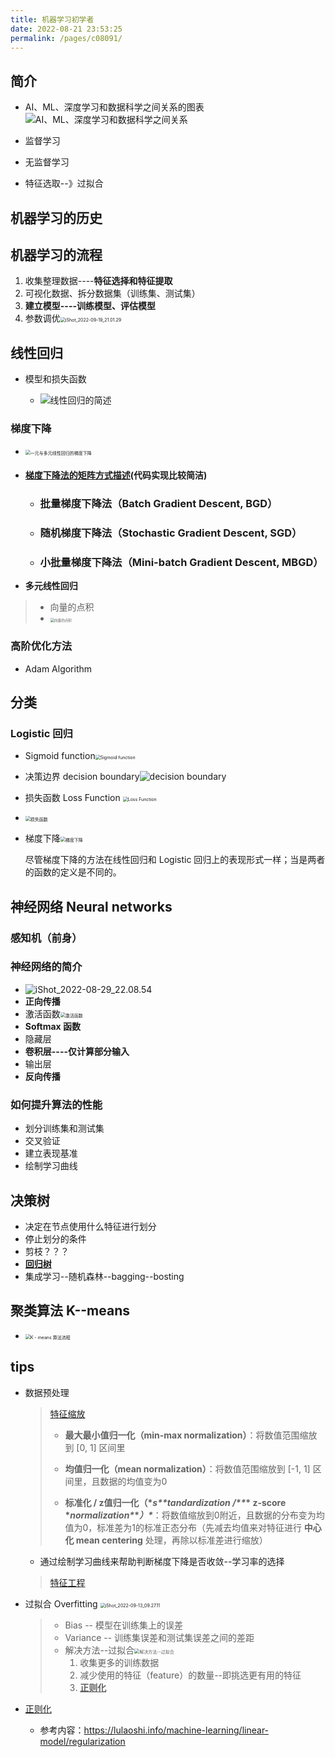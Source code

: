 ```yaml
---
title: 机器学习初学者
date: 2022-08-21 23:53:25
permalink: /pages/c08091/
---
```

## 简介

- AI、ML、深度学习和数据科学之间关系的图表![AI、ML、深度学习和数据科学之间关系](https://cdn.jsdelivr.net/gh/crush598/image@main/%E4%BA%8C%E5%88%86/202208191645653.png)

- 监督学习
- 无监督学习
- 特征选取--》过拟合

## 机器学习的历史

## 机器学习的流程

1. 收集整理数据----**特征选择和特征提取**
2. 可视化数据、拆分数据集（训练集、测试集）
3. **建立模型----训练模型、评估模型**
4. 参数调优<img src="https://cdn.jsdelivr.net/gh/crush598/image@main/%E4%BA%8C%E5%88%86/202209192123267.png" alt="iShot_2022-09-19_21.01.29" style="zoom:50%;" />

## 线性回归

- 模型和损失函数

    - ![线性回归的简述](https://cdn.jsdelivr.net/gh/crush598/image@main/%E4%BA%8C%E5%88%86/202208211500278.png)

### 梯度下降

- <img src="https://cdn.jsdelivr.net/gh/crush598/image@main/%E4%BA%8C%E5%88%86/202208222056094.png" alt="一元与多元线性回归的梯度下降" style="zoom:50%;" />

- #### [梯度下降法的矩阵方式描述](https://wangcongying.com/2019/09/26/summaryOfGradientDescent/#toc-heading-43)(代码实现比较简洁)

    - ### 批量梯度下降法（Batch Gradient Descent, BGD）

    - ### 随机梯度下降法（Stochastic Gradient Descent, SGD）

    - ### 小批量梯度下降法（Mini-batch Gradient Descent, MBGD）

- **多元线性回归**


> - 向量的点积</u>
> - <img src="https://cdn.jsdelivr.net/gh/crush598/image@main/%E4%BA%8C%E5%88%86/202208231905636.png" alt="向量的点积" style="zoom:40%;" />
>

### 高阶优化方法

- Adam Algorithm

## 分类

### Logistic 回归

- Sigmoid function<img src="https://cdn.jsdelivr.net/gh/crush598/image@main/%E4%BA%8C%E5%88%86/202208252119737.png" alt="Sigmoid function" style="zoom:50%;" />

- 决策边界 decision boundary![decision boundary](https://cdn.jsdelivr.net/gh/crush598/image@main/%E4%BA%8C%E5%88%86/202208252337873.jpg)

- 损失函数 Loss Function <img src="https://cdn.jsdelivr.net/gh/crush598/image@main/%E4%BA%8C%E5%88%86/202208252334800.png" alt="Loss Function" style="zoom:50%;" />

- <img src="https://cdn.jsdelivr.net/gh/crush598/image@main/%E4%BA%8C%E5%88%86/202208252343175.jpg" alt="损失函数" style="zoom:50%;" />

- 梯度下降<img src="https://cdn.jsdelivr.net/gh/crush598/image@main/%E4%BA%8C%E5%88%86/202208281349036.png" alt="梯度下降" style="zoom:50%;" />

    尽管梯度下降的方法在线性回归和 Logistic 回归上的表现形式一样；当是两者的函数的定义是不同的。

## 神经网络 Neural networks

### 感知机（前身）

### 神经网络的简介

- ![iShot_2022-08-29_22.08.54](https://cdn.jsdelivr.net/gh/crush598/image@main/%E4%BA%8C%E5%88%86/202208292210256.png)
- **正向传播**
- 激活函数<img src="https://cdn.jsdelivr.net/gh/crush598/image@main/%E4%BA%8C%E5%88%86/202209130940988.png" alt="激活函数" style="zoom:50%;" />
- **Softmax 函数**
- 隐藏层
- **卷积层----仅计算部分输入**
- 输出层
- **反向传播**

### 如何提升算法的性能

- 划分训练集和测试集
- 交叉验证
- 建立表现基准
- 绘制学习曲线

## 决策树

- 决定在节点使用什么特征进行划分
- 停止划分的条件
- 剪枝？？？
- **<u>回归树</u>**
- 集成学习--随机森林--bagging--bosting

## 聚类算法  K--means

- <img src="https://cdn.jsdelivr.net/gh/crush598/image@main/%E4%BA%8C%E5%88%86/202209272040606.png" alt="K - means 算法流程 " style="zoom:50%;" />

## **tips**

- 数据预处理

    > [特征缩放](https://www.cnblogs.com/HuZihu/p/9761161.html)
    >
    > - **最大最小值归一化（min-max normalization）**：将数值范围缩放到 [0, 1] 区间里
    >
    > - **均值归一化（mean normalization）**：将数值范围缩放到 [-1, 1] 区间里，且数据的均值变为0
    > - **标准化 / z值归一化（\**s\*\*tandardization /\*\**\* z-score \**normalization\**\**）\****：将数值缩放到0附近，且数据的分布变为均值为0，标准差为1的标准正态分布（先减去均值来对特征进行 **中心化 mean centering** 处理，再除以标准差进行缩放）

    - 通过绘制学习曲线来帮助判断梯度下降是否收敛--学习率的选择

    > [特征工程](https://www.cnblogs.com/peizhe123/p/7412364.html)
    
- 过拟合 Overfitting <img src="https://cdn.jsdelivr.net/gh/crush598/image@main/%E4%BA%8C%E5%88%86/202209130927330.png" alt="iShot_2022-09-13_09.27.11" style="zoom:50%;" />

    > - Bias -- 模型在训练集上的误差
    > - Variance -- 训练集误差和测试集误差之间的差距
    > - 解决方法--过拟合<img src="https://cdn.jsdelivr.net/gh/crush598/image@main/%E4%BA%8C%E5%88%86/202208281416273.png" alt="解决方法--过拟合" style="zoom:50%;" />
    >     1. 收集更多的训练数据
    >     2. 减少使用的特征（feature）的数量--即挑选更有用的特征
    >     3. **<u>正则化</u>**

- [正则化](https://lavi-liu.blog.csdn.net/article/details/99984288)

    - 参考内容：https://lulaoshi.info/machine-learning/linear-model/regularization



























